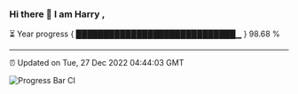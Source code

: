 ### Hi there 👋 I am Harry , 

⏳ Year progress { █████████████████████████████▁ } 98.68 %

---

⏰ Updated on Tue, 27 Dec 2022 04:44:03 GMT

![Progress Bar CI](https://github.com/duykhang68/duykhang68/workflows/Progress%20Bar%20CI/badge.svg)
